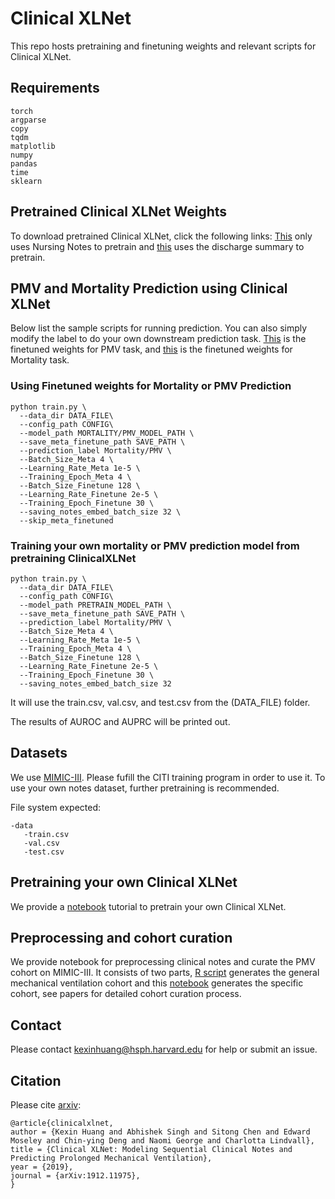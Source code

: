 # Clinical XLNet

This repo hosts pretraining and finetuning weights and relevant scripts for Clinical XLNet.

## Requirements

```
torch
argparse
copy
tqdm
matplotlib
numpy
pandas
time
sklearn
```

## Pretrained Clinical XLNet Weights

To download pretrained Clinical XLNet, click the following links: [This](https://hu-my.sharepoint.com/:u:/g/personal/kexinhuang_hsph_harvard_edu/EUlvazuINQZCqr3LW3z64-QBrg6Y3dUyy_jflgMM0fRMng?e=loejxo) only uses Nursing Notes to pretrain and [this](https://hu-my.sharepoint.com/:u:/g/personal/kexinhuang_hsph_harvard_edu/ERPrsMddJMhDoltA5EniFk8BkLKoRF3O5JmYfCThvG3ctQ?e=Fe6zmi) uses the discharge summary to pretrain. 

## PMV and Mortality Prediction using Clinical XLNet

Below list the sample scripts for running prediction. You can also simply modify the label to do your own downstream prediction task. [This]() is the finetuned weights for PMV task, and [this]() is the finetuned weights for Mortality task. 

### Using Finetuned weights for Mortality or PMV Prediction
```
python train.py \
  --data_dir DATA_FILE\
  --config_path CONFIG\
  --model_path MORTALITY/PMV_MODEL_PATH \
  --save_meta_finetune_path SAVE_PATH \
  --prediction_label Mortality/PMV \
  --Batch_Size_Meta 4 \
  --Learning_Rate_Meta 1e-5 \
  --Training_Epoch_Meta 4 \
  --Batch_Size_Finetune 128 \
  --Learning_Rate_Finetune 2e-5 \
  --Training_Epoch_Finetune 30 \
  --saving_notes_embed_batch_size 32 \
  --skip_meta_finetuned 
```

### Training your own mortality or PMV prediction model from pretraining ClinicalXLNet
```
python train.py \
  --data_dir DATA_FILE\
  --config_path CONFIG\
  --model_path PRETRAIN_MODEL_PATH \
  --save_meta_finetune_path SAVE_PATH \
  --prediction_label Mortality/PMV \
  --Batch_Size_Meta 4 \
  --Learning_Rate_Meta 1e-5 \
  --Training_Epoch_Meta 4 \
  --Batch_Size_Finetune 128 \
  --Learning_Rate_Finetune 2e-5 \
  --Training_Epoch_Finetune 30 \
  --saving_notes_embed_batch_size 32 
```

It will use the train.csv, val.csv, and test.csv from the (DATA_FILE) folder.

The results of AUROC and AUPRC will be printed out.

## Datasets

We use [MIMIC-III](https://mimic.physionet.org/about/mimic/). Please fufill the CITI training program in order to use it. To use your own notes dataset, further pretraining is recommended.

File system expected:

```
-data
   -train.csv
   -val.csv
   -test.csv
```

## Pretraining your own Clinical XLNet

We provide a [notebook](pretraining/pretrain-xlnet.ipynb) tutorial to pretrain your own Clinical XLNet.

## Preprocessing and cohort curation

We provide notebook for preprocessing clinical notes and curate the PMV cohort on MIMIC-III. It consists of two parts, [R script](cohort_curation/HST953_FALL2019_Cohort_Selection27Sep19.Rmd) generates the general mechanical ventilation cohort and this [notebook](cohort_curation/MechVent_Preprocessing.ipynb) generates the specific cohort, see papers for detailed cohort curation process.

## Contact

Please contact kexinhuang@hsph.harvard.edu for help or submit an issue. 

## Citation

Please cite [arxiv](https://arxiv.org/abs/1912.11975):
```
@article{clinicalxlnet,
author = {Kexin Huang and Abhishek Singh and Sitong Chen and Edward Moseley and Chin-ying Deng and Naomi George and Charlotta Lindvall},
title = {Clinical XLNet: Modeling Sequential Clinical Notes and Predicting Prolonged Mechanical Ventilation},
year = {2019},
journal = {arXiv:1912.11975},
}

```




